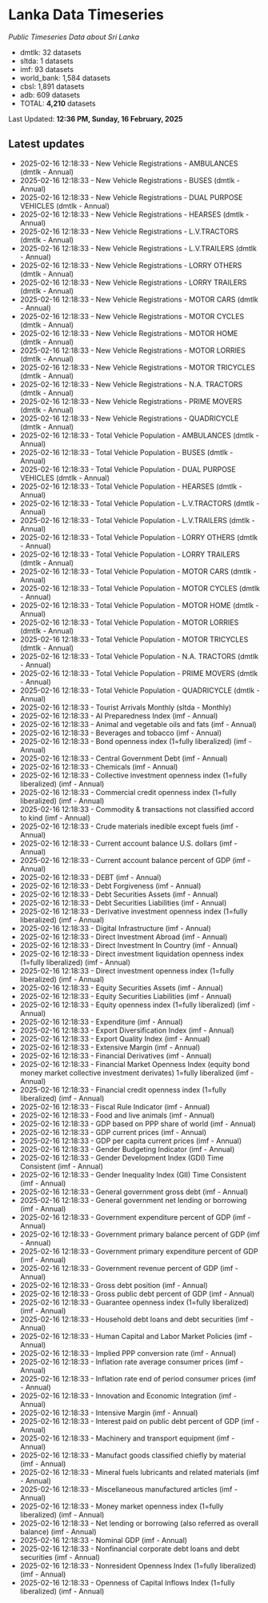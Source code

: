 # Lanka Data Timeseries
*Public Timeseries Data about Sri Lanka*

* dmtlk: 32 datasets
* sltda: 1 datasets
* imf: 93 datasets
* world_bank: 1,584 datasets
* cbsl: 1,891 datasets
* adb: 609 datasets
* TOTAL: **4,210** datasets

Last Updated: **12:36 PM, Sunday, 16 February, 2025**

## Latest updates

* 2025-02-16 12:18:33 - New Vehicle Registrations - AMBULANCES (dmtlk - Annual)
* 2025-02-16 12:18:33 - New Vehicle Registrations - BUSES (dmtlk - Annual)
* 2025-02-16 12:18:33 - New Vehicle Registrations - DUAL PURPOSE VEHICLES (dmtlk - Annual)
* 2025-02-16 12:18:33 - New Vehicle Registrations - HEARSES (dmtlk - Annual)
* 2025-02-16 12:18:33 - New Vehicle Registrations - L.V.TRACTORS (dmtlk - Annual)
* 2025-02-16 12:18:33 - New Vehicle Registrations - L.V.TRAILERS (dmtlk - Annual)
* 2025-02-16 12:18:33 - New Vehicle Registrations - LORRY OTHERS (dmtlk - Annual)
* 2025-02-16 12:18:33 - New Vehicle Registrations - LORRY TRAILERS (dmtlk - Annual)
* 2025-02-16 12:18:33 - New Vehicle Registrations - MOTOR CARS (dmtlk - Annual)
* 2025-02-16 12:18:33 - New Vehicle Registrations - MOTOR CYCLES (dmtlk - Annual)
* 2025-02-16 12:18:33 - New Vehicle Registrations - MOTOR HOME (dmtlk - Annual)
* 2025-02-16 12:18:33 - New Vehicle Registrations - MOTOR LORRIES (dmtlk - Annual)
* 2025-02-16 12:18:33 - New Vehicle Registrations - MOTOR TRICYCLES (dmtlk - Annual)
* 2025-02-16 12:18:33 - New Vehicle Registrations - N.A. TRACTORS (dmtlk - Annual)
* 2025-02-16 12:18:33 - New Vehicle Registrations - PRIME MOVERS (dmtlk - Annual)
* 2025-02-16 12:18:33 - New Vehicle Registrations - QUADRICYCLE (dmtlk - Annual)
* 2025-02-16 12:18:33 - Total Vehicle Population - AMBULANCES (dmtlk - Annual)
* 2025-02-16 12:18:33 - Total Vehicle Population - BUSES (dmtlk - Annual)
* 2025-02-16 12:18:33 - Total Vehicle Population - DUAL PURPOSE VEHICLES (dmtlk - Annual)
* 2025-02-16 12:18:33 - Total Vehicle Population - HEARSES (dmtlk - Annual)
* 2025-02-16 12:18:33 - Total Vehicle Population - L.V.TRACTORS (dmtlk - Annual)
* 2025-02-16 12:18:33 - Total Vehicle Population - L.V.TRAILERS (dmtlk - Annual)
* 2025-02-16 12:18:33 - Total Vehicle Population - LORRY OTHERS (dmtlk - Annual)
* 2025-02-16 12:18:33 - Total Vehicle Population - LORRY TRAILERS (dmtlk - Annual)
* 2025-02-16 12:18:33 - Total Vehicle Population - MOTOR CARS (dmtlk - Annual)
* 2025-02-16 12:18:33 - Total Vehicle Population - MOTOR CYCLES (dmtlk - Annual)
* 2025-02-16 12:18:33 - Total Vehicle Population - MOTOR HOME (dmtlk - Annual)
* 2025-02-16 12:18:33 - Total Vehicle Population - MOTOR LORRIES (dmtlk - Annual)
* 2025-02-16 12:18:33 - Total Vehicle Population - MOTOR TRICYCLES (dmtlk - Annual)
* 2025-02-16 12:18:33 - Total Vehicle Population - N.A. TRACTORS (dmtlk - Annual)
* 2025-02-16 12:18:33 - Total Vehicle Population - PRIME MOVERS (dmtlk - Annual)
* 2025-02-16 12:18:33 - Total Vehicle Population - QUADRICYCLE (dmtlk - Annual)
* 2025-02-16 12:18:33 - Tourist Arrivals Monthly (sltda - Monthly)
* 2025-02-16 12:18:33 - AI Preparedness Index (imf - Annual)
* 2025-02-16 12:18:33 - Animal and vegetable oils and fats (imf - Annual)
* 2025-02-16 12:18:33 - Beverages and tobacco (imf - Annual)
* 2025-02-16 12:18:33 - Bond openness index (1=fully liberalized) (imf - Annual)
* 2025-02-16 12:18:33 - Central Government Debt (imf - Annual)
* 2025-02-16 12:18:33 - Chemicals (imf - Annual)
* 2025-02-16 12:18:33 - Collective investment openness index (1=fully liberalized) (imf - Annual)
* 2025-02-16 12:18:33 - Commercial credit openness index (1=fully liberalized) (imf - Annual)
* 2025-02-16 12:18:33 - Commodity & transactions not classified accord to kind (imf - Annual)
* 2025-02-16 12:18:33 - Crude materials inedible except fuels (imf - Annual)
* 2025-02-16 12:18:33 - Current account balance U.S. dollars (imf - Annual)
* 2025-02-16 12:18:33 - Current account balance percent of GDP (imf - Annual)
* 2025-02-16 12:18:33 - DEBT (imf - Annual)
* 2025-02-16 12:18:33 - Debt Forgiveness (imf - Annual)
* 2025-02-16 12:18:33 - Debt Securities Assets (imf - Annual)
* 2025-02-16 12:18:33 - Debt Securities Liabilities (imf - Annual)
* 2025-02-16 12:18:33 - Derivative investment openness index (1=fully liberalized) (imf - Annual)
* 2025-02-16 12:18:33 - Digital Infrastructure (imf - Annual)
* 2025-02-16 12:18:33 - Direct Investment Abroad (imf - Annual)
* 2025-02-16 12:18:33 - Direct Investment In Country (imf - Annual)
* 2025-02-16 12:18:33 - Direct investment liquidation openness index (1=fully liberalized) (imf - Annual)
* 2025-02-16 12:18:33 - Direct investment openness index (1=fully liberalized) (imf - Annual)
* 2025-02-16 12:18:33 - Equity Securities Assets (imf - Annual)
* 2025-02-16 12:18:33 - Equity Securities Liabilities (imf - Annual)
* 2025-02-16 12:18:33 - Equity openness index (1=fully liberalized) (imf - Annual)
* 2025-02-16 12:18:33 - Expenditure (imf - Annual)
* 2025-02-16 12:18:33 - Export Diversification Index (imf - Annual)
* 2025-02-16 12:18:33 - Export Quality Index (imf - Annual)
* 2025-02-16 12:18:33 - Extensive Margin (imf - Annual)
* 2025-02-16 12:18:33 - Financial Derivatives (imf - Annual)
* 2025-02-16 12:18:33 - Financial Market Openness Index (equity bond money market collective investment derivates) 1=fully liberalized (imf - Annual)
* 2025-02-16 12:18:33 - Financial credit openness index (1=fully liberalized) (imf - Annual)
* 2025-02-16 12:18:33 - Fiscal Rule Indicator (imf - Annual)
* 2025-02-16 12:18:33 - Food and live animals (imf - Annual)
* 2025-02-16 12:18:33 - GDP based on PPP share of world (imf - Annual)
* 2025-02-16 12:18:33 - GDP current prices (imf - Annual)
* 2025-02-16 12:18:33 - GDP per capita current prices (imf - Annual)
* 2025-02-16 12:18:33 - Gender Budgeting Indicator (imf - Annual)
* 2025-02-16 12:18:33 - Gender Development Index (GDI) Time Consistent (imf - Annual)
* 2025-02-16 12:18:33 - Gender Inequality Index (GII) Time Consistent (imf - Annual)
* 2025-02-16 12:18:33 - General government gross debt (imf - Annual)
* 2025-02-16 12:18:33 - General government net lending or borrowing (imf - Annual)
* 2025-02-16 12:18:33 - Government expenditure percent of GDP (imf - Annual)
* 2025-02-16 12:18:33 - Government primary balance percent of GDP (imf - Annual)
* 2025-02-16 12:18:33 - Government primary expenditure percent of GDP (imf - Annual)
* 2025-02-16 12:18:33 - Government revenue percent of GDP (imf - Annual)
* 2025-02-16 12:18:33 - Gross debt position (imf - Annual)
* 2025-02-16 12:18:33 - Gross public debt percent of GDP (imf - Annual)
* 2025-02-16 12:18:33 - Guarantee openness index (1=fully liberalized) (imf - Annual)
* 2025-02-16 12:18:33 - Household debt loans and debt securities (imf - Annual)
* 2025-02-16 12:18:33 - Human Capital and Labor Market Policies (imf - Annual)
* 2025-02-16 12:18:33 - Implied PPP conversion rate (imf - Annual)
* 2025-02-16 12:18:33 - Inflation rate average consumer prices (imf - Annual)
* 2025-02-16 12:18:33 - Inflation rate end of period consumer prices (imf - Annual)
* 2025-02-16 12:18:33 - Innovation and Economic Integration (imf - Annual)
* 2025-02-16 12:18:33 - Intensive Margin (imf - Annual)
* 2025-02-16 12:18:33 - Interest paid on public debt percent of GDP (imf - Annual)
* 2025-02-16 12:18:33 - Machinery and transport equipment (imf - Annual)
* 2025-02-16 12:18:33 - Manufact goods classified chiefly by material (imf - Annual)
* 2025-02-16 12:18:33 - Mineral fuels lubricants and related materials (imf - Annual)
* 2025-02-16 12:18:33 - Miscellaneous manufactured articles (imf - Annual)
* 2025-02-16 12:18:33 - Money market openness index (1=fully liberalized) (imf - Annual)
* 2025-02-16 12:18:33 - Net lending or borrowing (also referred as overall balance) (imf - Annual)
* 2025-02-16 12:18:33 - Nominal GDP (imf - Annual)
* 2025-02-16 12:18:33 - Nonfinancial corporate debt loans and debt securities (imf - Annual)
* 2025-02-16 12:18:33 - Nonresident Openness Index (1=fully liberalized) (imf - Annual)
* 2025-02-16 12:18:33 - Openness of Capital Inflows Index (1=fully liberalized) (imf - Annual)